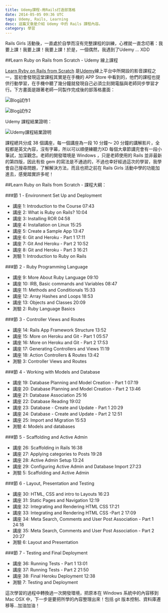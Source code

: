 ```yaml
---
title: Udemy課程-用Rails打造部落格
date: 2014-05-05 09:36 UTC
tags: Udemy, Rails, Learning
desc: 這篇文章是介紹 Udemy 中的 Rails 課程內容。
category: 學習
---
```


Rails Girls 活動後，一直處於自學而沒有完整課程的訓練，心裡就一直念叨著：我要上課！我要上課！我要上課！於是，一個偶然，我遇到了Udemy ... XDD

##Learn Ruby on Rails from Scratch - Udemy 線上課程

[Learn Ryby on Rails from Scratch](https://www.udemy.com/learn-ruby-on-rails-from-scratch/) 是[Udemy](https://www.udemy.com/courses/)線上平台中所開設的影音課程之一，當初會發現這堂課程其實是在手機的 APP Store 中看到的，他們的課程也提供行動學習，在手機中聽了幾分鐘就發現自己必須立刻開電腦與老師同步學習才行。下方畫面是跟著老師一同製作完成後的部落格畫面：

![Blog試作1](http://user-image.logdown.io/user/7443/blog/7374/post/197211/mNgph8qIR8iHlArPRx3N_%E8%9E%A2%E5%B9%95%E5%BF%AB%E7%85%A7%202014-05-05%2015.55.35.png)

![Blog試作2](http://user-image.logdown.io/user/7443/blog/7374/post/197211/vHKfTqy0RyeLx7yERvUo_%E8%9E%A2%E5%B9%95%E5%BF%AB%E7%85%A7%202014-05-05%2015.56.07.png)

Udemy 課程結業證明：

![Udemy課程結業證明](http://user-image.logdown.io/user/7443/blog/7374/post/197211/d4NDW8jgRFJOxTlMd6XA_%E8%9E%A2%E5%B9%95%E5%BF%AB%E7%85%A7%202014-05-02%2016.44.01.png)

課程總共分成 38 個講座，每一個講座為一段 10 分鐘～ 20 分鐘的講解影片，全程都是英文內容，沒有字幕，所以可以順便練聽力XD 每個大章節講完會有一段小筆試，加深觀念。老師的開發環境是 Windows ，只是老師使用的 Rails 並非最新的第四版，因此有些 gem 的寫法是不通過的，不過也幸好經過這次的學習，我學會自己搜尋問題，了解解決方法，而且也把之前在 Rails Girls 活動中學的功能加進去，感覺踏實許多呢！

##Learn Ruby on Rails from Scratch - 課程大綱：

###節 1 - Environment Set Up and Deployment

- 講座 1: Introduction to the Course 07:43
- 講座 2: What is Ruby on Rails? 10:04
- 講座 3: Installing ROR 04:58
- 講座 4: Installation on Linux 15:25
- 講座 5: Create a Sample App 13:47
- 講座 6: Git and Heroku - Part 1 17:11
- 講座 7: Git And Heroku - Part 2 10:52
- 講座 8: Git and Heroku - Part 3 16:21
- 測驗 1: Introduction to Ruby on Rails


###節 2 - Ruby Programming Language

- 講座 9: More About Ruby Language 09:10
- 講座 10: IRB, Basic commands and Variables 08:47
- 講座 11: Methods and Conditionals 15:33
- 講座 12: Array Hashes and Loops 18:53
- 講座 13: Objects and Classes 20:09
- 測驗 2: Ruby Language Basics

###節 3 - Controller Views and Routes

- 講座 14: Rails App Framework Structure 13:52
- 講座 15: More on Heroku and Git - Part 1 05:57
- 講座 16: More on Heroku and Git - Part 2 17:53
- 講座 17: Generating Controllers and Views 11:19
- 講座 18: Action Controllers & Routes 13:42
- 測驗 3: Controller Views and Routes

###節 4 - Working with Models and Database

- 講座 19: Database Planning and Model Creation - Part 1 07:19
- 講座 20: Database Planning and Model Creation - Part 2 13:46
- 講座 21: Database Association 25:16
- 講座 22: Database Reading 19:02
- 講座 23: Database - Create and Update - Part 1 20:29
- 講座 24: Database - Create and Update - Part 2 12:51
- 講座 25: Import and Migration 15:53
- 測驗 4: Models and databases

###節 5 - Scaffolding and Active Admin

- 講座 26: Scaffolding in Rails 16:38
- 講座 27: Applying categories to Posts 19:28
- 講座 28: Active Admin Setup 13:24
- 講座 29: Configuring Active Admin and Database Import 27:23
- 測驗 5: Scaffolding and Active Admin

###節 6 - Layout, Presentation and Testing

- 講座 30: HTML, CSS and intro to Layouts 16:23
- 講座 31: Static Pages and Navigation 12:19
- 講座 32: Integrating and Rendering HTML CSS 17:21
- 講座 33: Integrating and Rendering HTML CSS -Part 2 17:09
- 講座 34: Meta Search, Comments and User Post Association - Part 1 24:18
- 講座 35: Meta Search, Comments and User Post Association - Part 2 20:27
- 測驗 6: Layout and Presentation

###節 7 - Testing and Final Deployment

- 講座 36: Running Tests - Part 1 13:01
- 講座 37: Running Tests - Part 2 21:50
- 講座 38: Final Heroku Deployment 12:38
- 測驗 7: Testing and Deployment

這次學習的過程中轉換過一次開發環境，把原本在 Windows 系統中的內容移到 Mac OSX 中，下一步是要把所學的內容整理出來！包括 git 版本控制、資料庫遷移等...加油加油！
